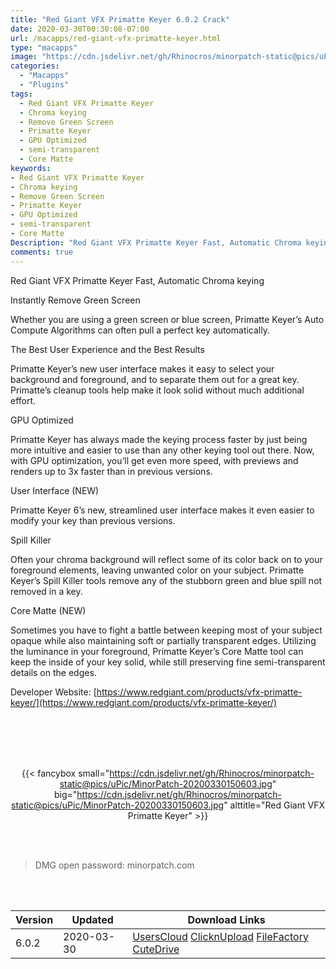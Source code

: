 ```yaml
---
title: "Red Giant VFX Primatte Keyer 6.0.2 Crack"
date: 2020-03-30T00:30:08-07:00
url: /macapps/red-giant-vfx-primatte-keyer.html
type: "macapps"
image: "https://cdn.jsdelivr.net/gh/Rhinocros/minorpatch-static@pics/uPic/ZlFdn3.png"
categories:
  - "Macapps"
  - "Plugins"
tags:
  - Red Giant VFX Primatte Keyer
  - Chroma keying
  - Remove Green Screen
  - Primatte Keyer
  - GPU Optimized
  - semi-transparent
  - Core Matte
keywords:
- Red Giant VFX Primatte Keyer
- Chroma keying
- Remove Green Screen
- Primatte Keyer
- GPU Optimized
- semi-transparent
- Core Matte
Description: "Red Giant VFX Primatte Keyer Fast, Automatic Chroma keying"
comments: true
---
```


Red Giant VFX Primatte Keyer Fast, Automatic Chroma keying

Instantly Remove Green Screen

Whether you are using a green screen or blue screen, Primatte Keyer’s Auto Compute Algorithms can often pull a perfect key automatically.

The Best User Experience and the Best Results

Primatte Keyer’s new user interface makes it easy to select your background and foreground, and to separate them out for a great key. Primatte’s cleanup tools help make it look solid without much additional effort.

GPU Optimized

Primatte Keyer has always made the keying process faster by just being more intuitive and easier to use than any other keying tool out there. Now, with GPU optimization, you’ll get even more speed, with previews and renders up to 3x faster than in previous versions.

User Interface (NEW)

Primatte Keyer 6’s new, streamlined user interface makes it even easier to modify your key than previous versions.

Spill Killer

Often your chroma background will reflect some of its color back on to your foreground elements, leaving unwanted color on your subject. Primatte Keyer’s Spill Killer tools remove any of the stubborn green and blue spill not removed in a key.

Core Matte (NEW)

Sometimes you have to fight a battle between keeping most of your subject opaque while also maintaining soft or partially transparent edges. Utilizing the luminance in your foreground, Primatte Keyer’s Core Matte tool can keep the inside of your key solid, while still preserving fine semi-transparent details on the edges.

Developer Website:  [https://www.redgiant.com/products/vfx-primatte-keyer/](https://www.redgiant.com/products/vfx-primatte-keyer/)

<br/>
<br/>
<script async src="https://pagead2.googlesyndication.com/pagead/js/adsbygoogle.js"></script>
<ins class="adsbygoogle"
     style="display:block; text-align:center;"
     data-ad-layout="in-article"
     data-ad-format="fluid"
     data-ad-client="ca-pub-8746275014476192"
     data-ad-slot="5144997159"></ins>
<script>
     (adsbygoogle = window.adsbygoogle || []).push({});
</script>
<br/>
<br/>


<center>

{{< fancybox small="https://cdn.jsdelivr.net/gh/Rhinocros/minorpatch-static@pics/uPic/MinorPatch-20200330150603.jpg" big="https://cdn.jsdelivr.net/gh/Rhinocros/minorpatch-static@pics/uPic/MinorPatch-20200330150603.jpg" alttitle="Red Giant VFX Primatte Keyer" >}}

</center>

<br/>
<br/>


> DMG open password: minorpatch.com

<br/>

<br/>
<div id="history_version" class="history_version">

| Version | Updated | Download Links |
| ---- | ---- | ---- |
| 6.0.2 | 2020-03-30 | [UsersCloud](https://ouo.io/LeZjxS)   [ClicknUpload](https://ouo.io/Sefgbu)   [FileFactory](https://ouo.io/CoRfB9)   [CuteDrive](https://ouo.io/wb7ZRt) |

</div>
